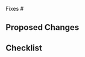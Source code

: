 Fixes #

## Proposed Changes
<!--
Is this bit hidden when rendering but you can see it if you make a PR?
-->

## Checklist
<!--
- [ ] PR includes tests
- [ ] I have tested this solution locally
-->
